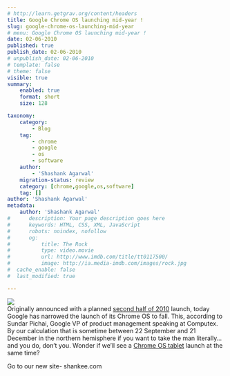 ```yaml
---
# http://learn.getgrav.org/content/headers
title: Google Chrome OS launching mid-year !
slug: google-chrome-os-launching-mid-year
# menu: Google Chrome OS launching mid-year !
date: 02-06-2010
published: true
publish_date: 02-06-2010
# unpublish_date: 02-06-2010
# template: false
# theme: false
visible: true
summary:
    enabled: true
    format: short
    size: 128

taxonomy:
    category:
        - Blog
    tag:
        - chrome
        - google
        - os
        - software
    author:
        - 'Shashank Agarwal'
    migration-status: review
    category: [chrome,google,os,software]
    tag: []
author: 'Shashank Agarwal'
metadata:
    author: 'Shashank Agarwal'
#      description: Your page description goes here
#      keywords: HTML, CSS, XML, JavaScript
#      robots: noindex, nofollow
#      og:
#          title: The Rock
#          type: video.movie
#          url: http://www.imdb.com/title/tt0117500/
#          image: http://ia.media-imdb.com/images/rock.jpg
#  cache_enable: false
#  last_modified: true

---
```


[![](http://www.blogcdn.com/www.engadget.com/media/2010/06/chrome-os-n210-samsung-230-small.jpg)](http://www.engadget.com/2010/06/02/google-chrome-os-launching-this-fall/)    
 Originally announced with a planned [second half of 2010](http://www.engadget.com/2009/07/08/google-announces-chrome-os/) launch, today Google has narrowed the launch of its Chrome OS to fall. This, according to Sundar Pichai, Google VP of product management speaking at Computex. By our calculation that is sometime between 22 September and 21 December in the northern hemisphere if you want to take the man literally… and you do, don’t you. Wonder if we’ll see a [Chrome OS tablet](http://www.engadget.com/2010/02/02/google-mum-on-chrome-os-touch-support-chromium-devs-show-us-how/) launch at the same time?

Go to our new site- shankee.com
